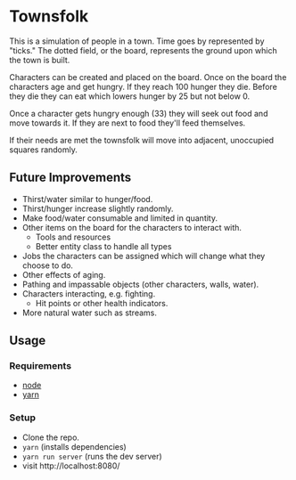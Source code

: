 # Townsfolk

This is a simulation of people in a town. Time goes by represented by "ticks." The dotted field, or the board, represents the ground upon which the town is built.

Characters can be created and placed on the board. Once on the board the characters age and get hungry. If they reach 100 hunger they die. Before they die they can eat which lowers hunger by 25 but not below 0.

Once a character gets hungry enough (33) they will seek out food and move towards it. If they are next to food they'll feed themselves.

If their needs are met the townsfolk will move into adjacent, unoccupied squares randomly.

## Future Improvements

- Thirst/water similar to hunger/food.
- Thirst/hunger increase slightly randomly.
- Make food/water consumable and limited in quantity.
- Other items on the board for the characters to interact with.
  - Tools and resources
  - Better entity class to handle all types
- Jobs the characters can be assigned which will change what they choose to do.
- Other effects of aging.
- Pathing and impassable objects (other characters, walls, water).
- Characters interacting, e.g. fighting.
  - Hit points or other health indicators.
- More natural water such as streams.

## Usage

### Requirements

- [node](https://nodejs.org)
- [yarn](https://yarnpkg.com)

### Setup

- Clone the repo.
- `yarn` (installs dependencies)
- `yarn run server` (runs the dev server)
- visit http://localhost:8080/
